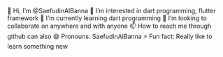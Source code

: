 👋 Hi, I’m @SaefudinAlBanna
👀 I’m interested in dart programming, flutter framework
🌱 I’m currently learning dart programming
💞️ I’m looking to collaborate on anywhere and with anyone
📫 How to reach me through github can also
😄 Pronouns: SaefudinAlBanna
⚡ Fun fact: Really like to learn something new
